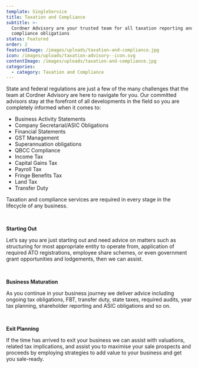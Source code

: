 ```yaml
---
template: SingleService
title: Taxation and Compliance
subtitle: >-
  Cordner Advisory are your trusted team for all taxation reporting and
  compliance obligations
status: Featured
order: 2
featuredImage: /images/uploads/taxation-and-compliance.jpg
icon: /images/uploads/taxation-advisory--icon.svg
contentImage: /images/uploads/taxation-and-compliance.jpg
categories:
  - category: Taxation and Compliance
---
```

State and federal regulations are just a few of the many challenges that the team at Cordner Advisory are here to navigate for you. Our committed advisors stay at the forefront of all developments in the field so you are completely informed when it comes to:

* Business Activity Statements
* Company Secretarial/ASIC Obligations
* Financial Statements
* GST Management
* Superannuation obligations
* QBCC Compliance
* Income Tax
* Capital Gains Tax
* Payroll Tax
* Fringe Benefits Tax
* Land Tax
* Transfer Duty

Taxation and compliance services are required in every stage in the lifecycle of any business.

<br /> 

**Starting Out**

Let’s say you are just starting out and need advice on matters such as structuring for most appropriate entity to operate from, application of required ATO registrations, employee share schemes, or even government grant opportunities and lodgements, then we can assist.

<br /> 

**Business Maturation**

As you continue in your business journey we deliver advice including ongoing tax obligations, FBT, transfer duty, state taxes, required audits, year tax planning, shareholder reporting and ASIC obligations and so on.

<br /> 

**Exit Planning**

If the time has arrived to exit your business we can assist with valuations, related tax implications, and assist you to maximise your sale prospects and proceeds by employing strategies to add value to your business and get you sale-ready.

